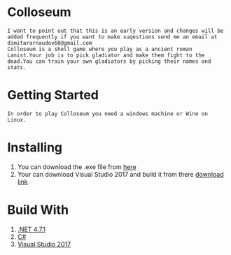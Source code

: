 # Colloseum
    I want to point out that this is an early version and changes will be added frequently if you want to make suqestions send me an email at dimitararnaudov68@gmail.com
    Colloseum is a shell game where you play as a ancient roman Lanist.Your job is to pick gladiator and make them fight to the dead.You can train your own gladiators by picking their names and stats.

# Getting Started

    In order to play Colloseum you need a windows machine or Wine on Linux.

# Installing

1.  You can download the .exe file from [here](https://drive.google.com/open?id=1P0X5YQRlKF0HC7YKw0wCU7r23JtZV_xJ)
2.  Your can download Visual Studio 2017 and build it from there [download link](https://visualstudio.microsoft.com/downloads/)

# Build With

1.  [.NET 4.7.1](https://www.microsoft.com/net)
2.  [C#](https://docs.microsoft.com/en-us/dotnet/csharp/)
3.  [Visual Studio 2017](https://visualstudio.microsoft.com/downloads/)
